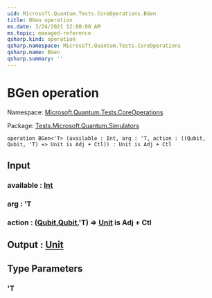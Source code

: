 ```yaml
---
uid: Microsoft.Quantum.Tests.CoreOperations.BGen
title: BGen operation
ms.date: 3/24/2021 12:00:00 AM
ms.topic: managed-reference
qsharp.kind: operation
qsharp.namespace: Microsoft.Quantum.Tests.CoreOperations
qsharp.name: BGen
qsharp.summary: ''
---
```


# BGen operation

Namespace: [Microsoft.Quantum.Tests.CoreOperations](xref:Microsoft.Quantum.Tests.CoreOperations)

Package: [Tests.Microsoft.Quantum.Simulators](https://nuget.org/packages/Tests.Microsoft.Quantum.Simulators)




```qsharp
operation BGen<'T> (available : Int, arg : 'T, action : ((Qubit, Qubit, 'T) => Unit is Adj + Ctl)) : Unit is Adj + Ctl
```


## Input

### available : [Int](xref:microsoft.quantum.lang-ref.int)




### arg : 'T




### action : ([Qubit](xref:microsoft.quantum.lang-ref.qubit),[Qubit](xref:microsoft.quantum.lang-ref.qubit),'T) => [Unit](xref:microsoft.quantum.lang-ref.unit)  is Adj + Ctl





## Output : [Unit](xref:microsoft.quantum.lang-ref.unit)



## Type Parameters

### 'T

